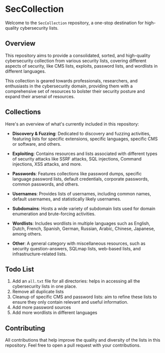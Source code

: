 # SecCollection

Welcome to the `SecCollection` repository, a one-stop destination for high-quality cybersecurity lists.

## Overview

This repository aims to provide a consolidated, sorted, and high-quality cybersecurity collection from various security lists, covering different aspects of security, like CMS lists, exploits, password lists, and wordlists in different languages.

This collection is geared towards professionals, researchers, and enthusiasts in the cybersecurity domain, providing them with a comprehensive set of resources to bolster their security posture and expand their arsenal of resources.

## Collections

Here's an overview of what's currently included in this repository:

- **Discovery & Fuzzing**: Dedicated to discovery and fuzzing activities, featuring lists for specific extensions, specific languages, specific CMS or software, and others.

- **Exploiting**: Contains resources and lists associated with different types of security attacks like SSRF attacks, SQL injections, Command injections, XSS attacks, and more.
  
- **Passwords**: Features collections like password dumps, specific language password lists, default credentials, corporate passwords, common passwords, and others.

- **Usernames**: Provides lists of usernames, including common names, default usernames, and statistically likely usernames.

- **Subdomains**: Hosts a wide variety of subdomain lists used for domain enumeration and brute-forcing activities.

- **Wordlists**: Includes wordlists in multiple languages such as English, Dutch, French, Spanish, German, Russian, Arabic, Chinese, Japanese, among others.

- **Other**: A general category with miscellaneous resources, such as security question-answers, SQLmap lists, web-based lists, and infrastructure-related lists.

## Todo List

1. Add an `all.txt` file for all directories: helps in accessing all the cybersecurity lists in one place.
2. Remove all duplicate lists
3. Cleanup of specific CMS and password lists: aim to refine these lists to ensure they only contain relevant and useful information.
4. Add more password sources
5. Add more wordlists in different languages

## Contributing

All contributions that help improve the quality and diversity of the lists in this repository. Feel free to open a pull request with your contributions.

